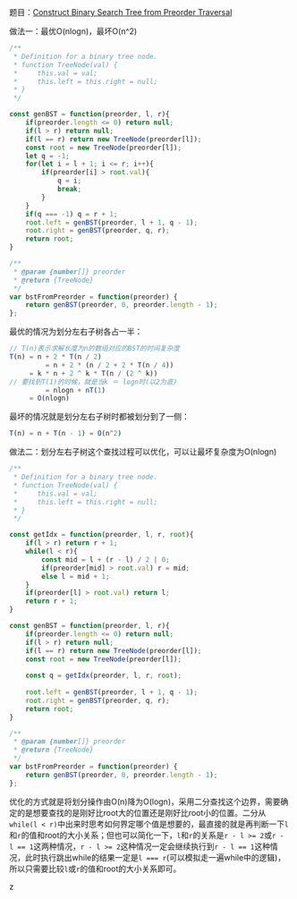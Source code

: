 题目：[Construct Binary Search Tree from Preorder Traversal](https://leetcode.com/problems/construct-binary-search-tree-from-preorder-traversal/)



做法一：最优O(nlogn)，最坏O(n^2)

```javascript
/**
 * Definition for a binary tree node.
 * function TreeNode(val) {
 *     this.val = val;
 *     this.left = this.right = null;
 * }
 */

const genBST = function(preorder, l, r){
    if(preorder.length <= 0) return null;
    if(l > r) return null;
    if(l == r) return new TreeNode(preorder[l]);
    const root = new TreeNode(preorder[l]);
    let q = -1;
    for(let i = l + 1; i <= r; i++){
        if(preorder[i] > root.val){
            q = i;
            break;
        }
    }
    if(q === -1) q = r + 1;
    root.left = genBST(preorder, l + 1, q - 1);
    root.right = genBST(preorder, q, r);
    return root;
}

/**
 * @param {number[]} preorder
 * @return {TreeNode}
 */
var bstFromPreorder = function(preorder) {
    return genBST(preorder, 0, preorder.length - 1);
};
```

最优的情况为划分左右子树各占一半：

```javascript
// T(n)表示求解长度为n的数组对应的BST的时间复杂度
T(n) = n + 2 * T(n / 2)
		 = n + 2 * (n / 2 + 2 * T(n / 4))
     = k * n + 2 ^ k * T(n / (2 ^ k))
// 要找到T(1)的时候，就是当k ＝ logn时(以2为底)
		 = nlogn + nT(1)
     = O(nlogn)
```

最坏的情况就是划分左右子树时都被划分到了一侧：

```javascript
T(n) = n + T(n - 1) = O(n^2)
```



做法二：划分左右子树这个查找过程可以优化，可以让最坏复杂度为O(nlogn)

```javascript
/**
 * Definition for a binary tree node.
 * function TreeNode(val) {
 *     this.val = val;
 *     this.left = this.right = null;
 * }
 */

const getIdx = function(preorder, l, r, root){
    if(l > r) return r + 1;
    while(l < r){
        const mid = l + (r - l) / 2 | 0;
        if(preorder[mid] > root.val) r = mid;
        else l = mid + 1;
    }
    if(preorder[l] > root.val) return l;
    return r + 1;
}

const genBST = function(preorder, l, r){
    if(preorder.length <= 0) return null;
    if(l > r) return null;
    if(l == r) return new TreeNode(preorder[l]);
    const root = new TreeNode(preorder[l]);
   
    const q = getIdx(preorder, l, r, root);
    
    root.left = genBST(preorder, l + 1, q - 1);
    root.right = genBST(preorder, q, r);
    return root;
}

/**
 * @param {number[]} preorder
 * @return {TreeNode}
 */
var bstFromPreorder = function(preorder) {
    return genBST(preorder, 0, preorder.length - 1);
};
```

优化的方式就是将划分操作由O(n)降为O(logn)，采用二分查找这个边界，需要确定的是想要查找的是刚好比root大的位置还是刚好比root小的位置。二分从`while(l < r)`中出来时思考如何界定哪个值是想要的，最直接的就是再判断一下`l`和`r`的值和root的大小关系；但也可以简化一下，`l`和`r`的关系是`r - l >= 2`或`r - l == 1`这两种情况，`r - l >= 2`这种情况一定会继续执行到`r - l == 1`这种情况，此时执行跳出while的结果一定是`l === r`(可以模拟走一遍while中的逻辑)，所以只需要比较`l`或`r`的值和root的大小关系即可。



z